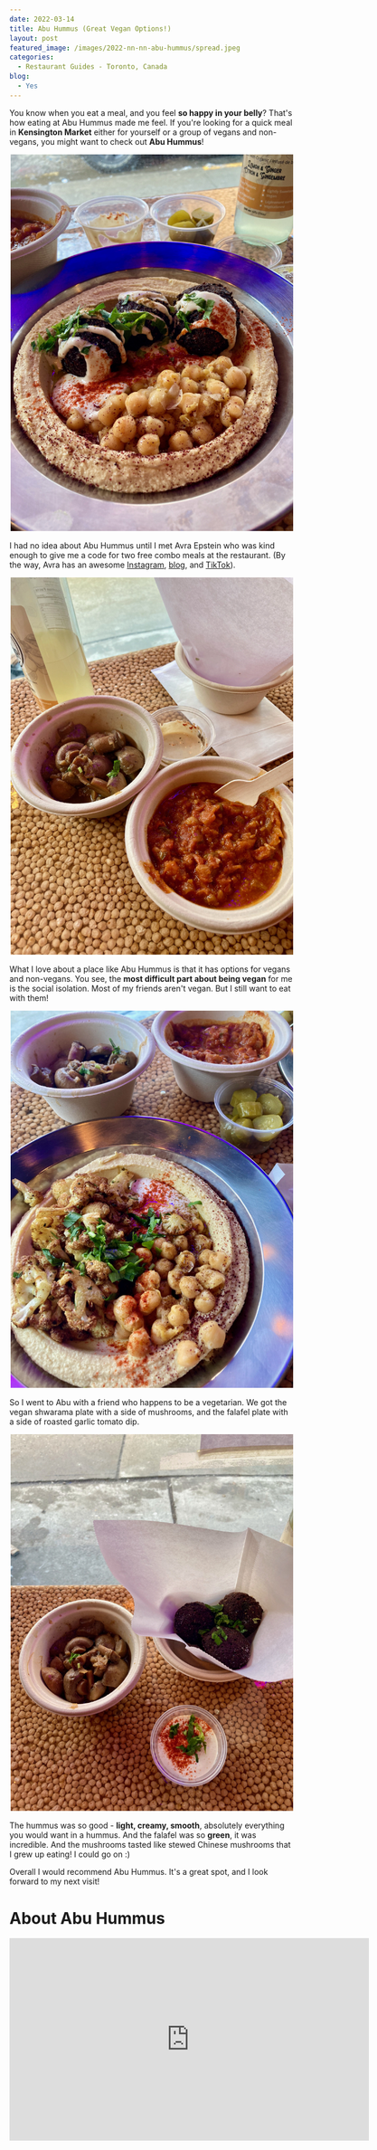 ```yaml
---
date: 2022-03-14
title: Abu Hummus (Great Vegan Options!)
layout: post
featured_image: /images/2022-nn-nn-abu-hummus/spread.jpeg
categories:
  - Restaurant Guides - Toronto, Canada
blog:
  - Yes
---
```


You know when you eat a meal, and you feel **so happy in your belly**? That's how eating at Abu Hummus made me feel. If you're looking for a quick meal in **Kensington Market** either for yourself or a group of vegans and non-vegans, you might want to check out **Abu Hummus**! 

<p align="center">
<img src="/images/2022-nn-nn-abu-hummus/falafel.jpeg" width="500"
alt="Falafel.">
</p>

I had no idea about Abu Hummus until I met Avra Epstein who was kind enough to give me a code for two free combo meals at the restaurant. (By the way, Avra has an awesome [Instagram](https://www.instagram.com/avraepstein/), [blog](http://www.lovewildlivefree.com/), and [TikTok](https://www.tiktok.com/@avraepstein?lang=en)).

<p align="center">
<img src="/images/2022-nn-nn-abu-hummus/sides.jpeg" width="500"
alt="Roasted tomatoes and garlic with mushrooms.">
</p>


What I love about a place like Abu Hummus is that it has options for vegans and non-vegans. You see, the **most difficult part about being vegan** for me is the social isolation. Most of my friends aren't vegan. But I still want to eat with them!


<p align="center">
<img src="/images/2022-nn-nn-abu-hummus/shawarma.jpeg" width="500"
alt="Cauliflower shawarma hummus plate.">
</p>

So I went to Abu with a friend who happens to be a vegetarian. We got the vegan shwarama plate with a side of mushrooms, and the falafel plate with a side of roasted garlic tomato dip. 

<p align="center">
<img src="/images/2022-nn-nn-abu-hummus/mushroom_falafel.jpeg" width="500"
alt="Falafel with tahini sauce and mushrooms.">
</p>

The hummus was so good - **light, creamy, smooth**, absolutely everything you would want in a hummus. And the falafel was so **green**, it was incredible. And the mushrooms tasted like stewed Chinese mushrooms that I grew up eating! I could go on :)

Overall I would recommend Abu Hummus. It's a great spot, and I look forward to my next visit!

# About Abu Hummus


<p align="center">
<iframe width="636" height="358" src="https://www.youtube.com/embed/KY5ztpE4GME" title="YouTube video player" frameborder="0" allow="accelerometer; autoplay; clipboard-write; encrypted-media; gyroscope; picture-in-picture" allowfullscreen></iframe>
</p>
